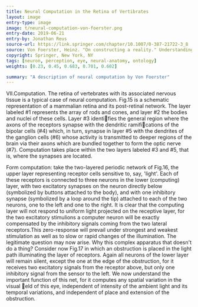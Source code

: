 ```yaml
---
title: Neural Computation in the Retina of Vertibrates
layout: image
entry-type: image
image: t/neural-computation-von-foerster.png
entry-date: 2019-06-21
entry-by: Jonathan Reus
source-url: https://link.springer.com/chapter/10.1007/0-387-21722-3_8
source: Von Foerster, Heinz. "On constructing a reality." Understanding understanding. Springer, New York, NY, 2003. 211-227.
copyright: Springer, New York, NY
tags: [neuron, perception, eye, neural-anatomy, ontology]
weights: [0.23, 0.45, 0.683, 0.701, 0.602]

summary: "A description of neural computation by Von Foerster"
---
```

VII.Computation. The retina of vertebrates with its associated nervous tissue is a typical case of neural computation. Fig.15 is a schematic representation of a mammalian retina and its post-retinal network. The layer labeled #1 represents the array of rods and cones, and layer #2 the bodies and nuclei of these cells. Layer #3 identifies the general region where the axons of the receptors synapse with the dendritic ramifications of the bipolar cells (#4) which, in turn, synapse in layer #5 with the dendrites of the ganglion cells (#6) whose activity is transmitted to deeper regions of the brain via their axons which are bundled together to form the optic nerve (#7). Computation takes place within the two  layers labeled #3 and #5, that is, where the synapses are located.

Form computation: take the two-layered periodic network of Fig.16, the upper layer representing receptor cells sensitive to, say, 'light'. Each of these receptors is connected to three neurons in the lower (computing) layer, with two excitatory synapses on the neuron directly below (symbolized by buttons attached to the body), and with one inhibitory synapse (symbolized by a loop around the tip) attached to each of the two neurons, one to the left and one to the right. It is clear that the computing layer will not respond to uniform light projected on the receptive layer, for the two excitatory stimulions a computer neuron will be exactly compensated by the inhibitory signals coming from the two lateral receptors.This zero-response will prevail under strongest and weakest stimulation as well as to slow or rapid changes of the illumination. The legitimate question may now arise. Why this complex apparatus that doesn't do a thing? Consider now Fig.17 in which an obstruction is placed in the light path illuminating the layer of receptors. Again all neurons of the lower layer will remain silent, except the one at the edge of the obstruction, for it receives two excitatory signals from the receptor above, but only one inhibitory signal from the sensor to the left. We now understand the important function of this net, for it computes any spatial variation in the visual eld of this eye, independent of intensity of the ambient light and its temporal variations, and independent of place and extension of the obstruction.
